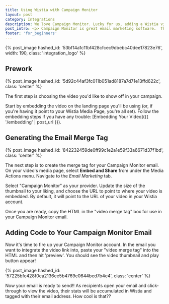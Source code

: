 ```yaml
---
title: Using Wistia with Campaign Monitor
layout: post
category: Integrations
description: We love Campaign Monitor. Lucky for us, adding a Wistia video to an email campaign is pretty easy, too. Learn how here!
post_intro: <p> Campaign Monitor is great email marketing software.  Their interface is elegant and easy to use, the team is top-notch and they have great taste in music. Oh, and creating an email campaign including a Wistia video with Campaign Monitor is easy, too! </p>
footer: 'for_beginners'
---
```


{% post_image hashed_id: '53bf14a1c11bf428cfcec9dbebc40dee17823e76', width: 190, class: 'integration_logo' %}

## Prework

{% post_image hashed_id: '5d92c44af3fc011b051ad8187a7d71e13ffd622c', class: 'center' %}

The first step is choosing the video you'd like to show off in your campaign.

Start by embedding the video on the landing page you'll be using (or, if you're
having it point to your Wistia Media Page, you're all set).  Follow the
embedding steps if you have any trouble:
[Embedding Your Video]({{ '/embedding' | post_url }}).

## Generating the Email Merge Tag

{% post_image hashed_id: '842232459de0ff99c1e2a1e59f33a6671d37f1bd', class: 'center' %}

The next step is to create the merge tag for your Campaign Monitor email. On
your video's media page, select **Embed and Share**
from under the <span class="action_menu">Media Actions</span> menu. Navigate to
the *Email Marketing* tab.

Select "Campaign Monitor" as your provider. Update the size of the
thumbnail to your liking, and choose the URL to point to where your video is
embedded. By default, it will point to the URL of your video in your Wistia
account.

Once you are ready, copy the HTML in the "video merge tag" box for use in your
Campaign Monitor email.


## Adding Code to Your Campaign Monitor Email

Now it's time to fire up your Campaign Monitor account. In the email you want
to integrate the video link into, paste your "video merge tag" into the HTML
and then hit 'preview'. You should see the video thumbnail and play button
appear!

{% post_image hashed_id: '57225bfe428f0ea2136ee5b4769e0644bed7b4e4', class: 'center' %}

Now your email is ready to send!!  As recipients open your email and
click-through to view the video, their stats will be accumulated in Wistia and tagged with their email address.  How cool is that??
